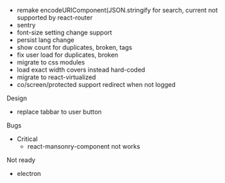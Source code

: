 - remake encodeURIComponent(JSON.stringify for search, current not supported by react-router
- sentry
- font-size setting change support
- persist lang change
- show count for duplicates, broken, tags
- fix user load for duplicates, broken
- migrate to css modules
- load exact width covers instead hard-coded
- migrate to react-virtualized
- co/screen/protected support redirect when not logged

Design
- replace tabbar to user button

Bugs
- Critical
    - react-mansonry-component not works

Not ready
- electron